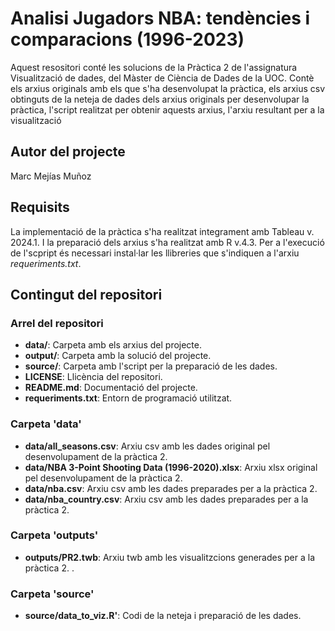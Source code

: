 # Analisi Jugadors NBA: tendències i comparacions (1996-2023)

Aquest resositori conté les solucions de la Pràctica 2 de l'assignatura Visualització de dades, del Màster de Ciència de Dades de la UOC. Contè els arxius originals amb els que s'ha desenvolupat la pràctica, els arxius csv obtinguts de la neteja de dades dels arxius originals per desenvolupar la pràctica, l'script realitzat per obtenir aquests arxius, l'arxiu resultant per a la visualització

## Autor del projecte
Marc Mejías Muñoz

## Requisits
La implementació de la pràctica s'ha realitzat integrament amb Tableau v. 2024.1. I la preparació dels arxius s'ha realitzat amb R v.4.3. Per a l'execució de l'scpript és necessari instal·lar les llibreries que s'indiquen a l'arxiu *requeriments.txt*.

## Contingut del repositori

### Arrel del repositori
* **data/**: Carpeta amb els arxius del projecte.
*  **output/**: Carpeta amb la solució del projecte.
*  **source/**: Carpeta amb l'script per la preparació de les dades.
*  **LICENSE**: Llicència del repositori.
*  **README.md**: Documentació del projecte.
*  **requeriments.txt**: Entorn de programació utilitzat.

### Carpeta 'data'
- **data/all_seasons.csv**: Arxiu csv amb les dades original pel desenvolupament de la pràctica 2.
- **data/NBA 3-Point Shooting Data (1996-2020).xlsx**: Arxiu xlsx original pel desenvolupament de la pràctica 2.
- **data/nba.csv**: Arxiu csv amb les dades preparades per a la pràctica 2.
- **data/nba_country.csv**: Arxiu csv amb les dades preparades per a la pràctica 2. 

### Carpeta 'outputs'
* **outputs/PR2.twb**: Arxiu twb amb les visualitzcions generades per a la pràctica 2.
.

### Carpeta 'source'
* **source/data_to_viz.R'**: Codi de la neteja i preparació de les dades.
